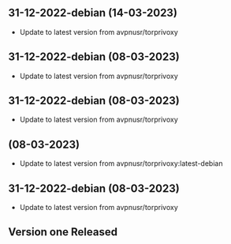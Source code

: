 
## 31-12-2022-debian (14-03-2023)
- Update to latest version from avpnusr/torprivoxy

## 31-12-2022-debian (08-03-2023)
- Update to latest version from avpnusr/torprivoxy

## 31-12-2022-debian (08-03-2023)
- Update to latest version from avpnusr/torprivoxy

##  (08-03-2023)
- Update to latest version from avpnusr/torprivoxy:latest-debian

## 31-12-2022-debian (08-03-2023)
- Update to latest version from avpnusr/torprivoxy
## Version one Released
